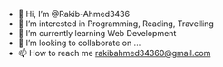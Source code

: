 - 👋 Hi, I’m @Rakib-Ahmed3436
- 👀 I’m interested in Programming, Reading, Travelling
- 🌱 I’m currently learning Web Development
- 💞️ I’m looking to collaborate on ...
- 📫 How to reach me rakibahmed34360@gmail.com

<!---
Rakib-Ahmed01/Rakib-Ahmed01 is a ✨ special ✨ repository because its `README.md` (this file) appears on your GitHub profile.
You can click the Preview link to take a look at your changes.
--->
